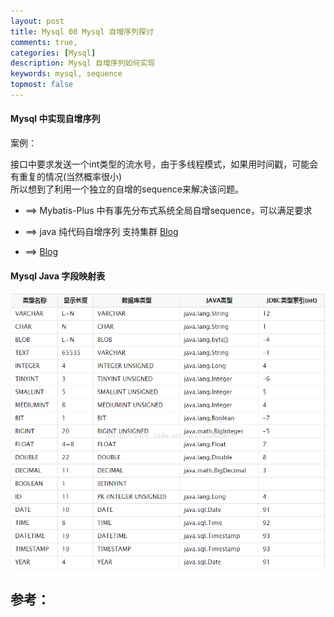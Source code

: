 ```yaml
---
layout: post
title: Mysql 08 Mysql 自增序列探讨
comments: true,
categories: [Mysql]
description: Mysql 自增序列如何实现
keywords: mysql, sequence
topmost: false
---
```


#### Mysql 中实现自增序列

案例：

接口中要求发送一个int类型的流水号，由于多线程模式，如果用时间戳，可能会有重复的情况(当然概率很小)  
所以想到了利用一个独立的自增的sequence来解决该问题。

- ==> Mybatis-Plus 中有事先分布式系统全局自增sequence，可以满足要求

- ==> java 纯代码自增序列 支持集群 [Blog](https://blog.csdn.net/qq1170993239/article/details/105764744)

- ==> [Blog](https://www.cnblogs.com/dirgo/p/9566442.html)

#### Mysql Java 字段映射表

![mysqljvaa](/images/posts/2017-07-26-mysql-sequence/mysqljvaa.png)




## 参考：
